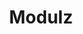 ---
title: Modulz
intro: Like Sketch but with interactive components, box model layout and React export.
linkurl: http://www.modulz.app
tags:
- React
- Design-to-code
logo: "modulz.svg"
---